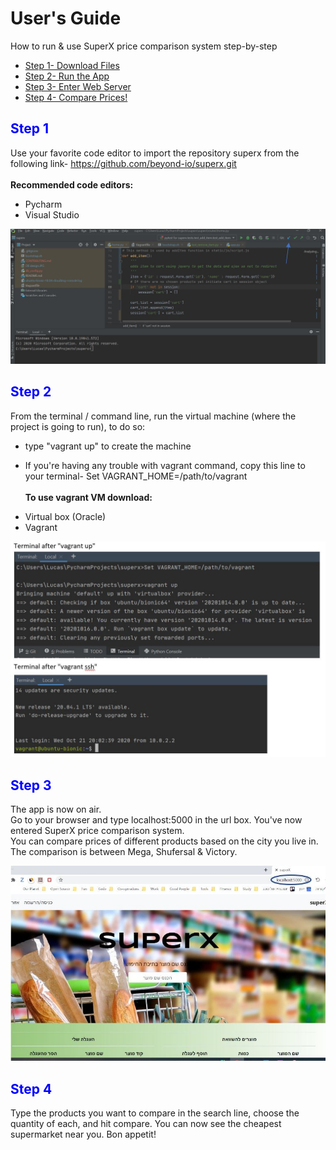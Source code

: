 # User's Guide
How to run & use SuperX price comparison system step-by-step
* [Step 1- Download Files](#Step-1)
* [Step 2- Run the App](#Step-2)
* [Step 3- Enter Web Server](#Step-3)
* [Step 4- Compare Prices!](#Step-4)

## <font color="blue"> **Step 1** </font>
Use your favorite code editor to import the repository superx from the following link- 
https://github.com/beyond-io/superx.git
<br/><br/> **Recommended code editors:**
- Pycharm
- Visual Studio

![step1 example](superx/static/img/step1_example.jpg)

## <font color="blue"> **Step 2** </font>
From the terminal / command line, run the virtual machine (where the project is going to run), to do so:
- type "vagrant up" to create the machine
* If you're having any trouble with vagrant command, copy this line to your terminal- Set VAGRANT_HOME=/path/to/vagrant
<br/><br/> **To use vagrant VM download:**
- Virtual box (Oracle)
- Vagrant

![step2 example](superx/static/img/step2_example.jpg)

## <font color="blue"> **Step 3** </font>
The app is now on air. <br/>Go to your browser and type localhost:5000 in the url box.
You've now entered SuperX price comparison system. <br/> You can compare prices of different products based on the city you live in.
The comparison is between Mega, Shufersal & Victory.

![step3_example](superx/static/img/step3_example.jpg)

## <font color="blue"> **Step 4** </font>
Type the products you want to compare in the search line, choose the quantity of each, and hit compare. You can now see the cheapest supermarket near you. Bon appetit! 
